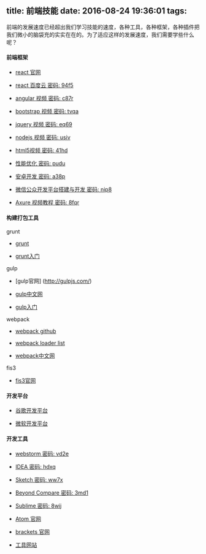 title: 前端技能
date: 2016-08-24 19:36:01
tags:
---
前端的发展速度已经超出我们学习技能的速度，各种工具，各种框架，各种插件把我们微小的脑袋充的实实在在的。为了适应这样的发展速度，我们需要学些什么呢？

<!-- more -->

#### 前端框架

- [react 官网](https://facebook.github.io/react/)

- [react 百度云 密码: 94f5]( https://pan.baidu.com/s/1bRlERs )

 - [angular 视频  密码: c87r](https://pan.baidu.com/s/1qXUMQEo)
 
 - [bootstrap 视频  密码: tvqa]( https://pan.baidu.com/s/1cdwUTK)
 
 - [jquery 视频  密码: eq69](https://pan.baidu.com/s/1pLMrFWv)
 
 - [nodejs 视频  密码: usiv](https://pan.baidu.com/s/1c174KAO)

- [html5视频  密码: 41hd](https://pan.baidu.com/s/1dFFk4cL)

- [性能优化  密码: pudu](https://pan.baidu.com/s/1o8iyfIa)

- [安卓开发  密码: a38p](https://pan.baidu.com/s/1bp4znyf)

- [微信公众开发平台搭建与开发  密码: nip8](https://pan.baidu.com/s/1c1AS59Y)

- [Axure 视频教程  密码: 8fqr](https://pan.baidu.com/s/1eSyn2nC)

<!--more-->

#### 构建打包工具

grunt

- [grunt](http://www.gruntjs.net/)   

- [grunt入门](http://yujiangshui.com/grunt-basic-tutorial/)

gulp

- [gulp官网]	(http://gulpjs.com/)

- [gulp中文网](http://www.gulpjs.com.cn/)

- [gulp入门](https://markpop.github.io/2014/09/17/Gulp%E5%85%A5%E9%97%A8%E6%95%99%E7%A8%8B/)

webpack

- [webpack github](https://github.com/webpack/webpack)

- [webpack loader list](https://webpack.github.io/docs/list-of-loaders.html)

- [webpack中文网](http://webpackdoc.com/)


fis3

- [fis3官网](http://fis.baidu.com/fis3/index.html)

#### 开发平台

- [谷歌开发平台](https://developers.google.com/)

- [微软开发平台](https://msdn.microsoft.com/zh-cn/default.aspx)




#### 开发工具

- [webstorm  密码: vd2e](https://pan.baidu.com/s/1mitrA44)

- [IDEA 密码: hdxq](https://pan.baidu.com/s/1hrCMsni)

- [Sketch 密码: ww7x](https://pan.baidu.com/s/1nvjggit)

- [Beyond Compare 密码: 3md1](https://pan.baidu.com/s/1eSv5E18)

- [Sublime 密码: 8wij](https://pan.baidu.com/s/1pLo1HwB)

- [Atom 官网](https://atom.io/)

- [brackets 官网](http://brackets.io/)

- [工具网站](https://xituqu.com/226.html)